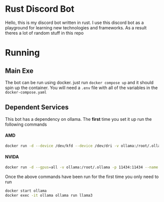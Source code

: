 # Rust Discord Bot
Hello, this is my discord bot written in rust. I use this discord bot as a playground for learning new technologies and frameworks. As a result theres a lot of random stuff in this repo

# Running
## Main Exe
The bot can be run using docker. just run `docker compose up` and it should spin up the container. You will need a `.env` file with all of the variables in the `docker-compose.yaml`

## Dependent Services
This bot has a dependency on ollama. The **first** time you set it up run the following commands

#### AMD
```bash
docker run -d --device /dev/kfd --device /dev/dri -v ollama:/root/.ollama -p 11434:11434 --name ollama ollama/ollama:rocm
```

#### NVIDA
```bash
docker run -d --gpus=all -v ollama:/root/.ollama -p 11434:11434 --name ollama ollama/ollama
```

Once the above commands have been run for the first time you only need to run

```bash
docker start ollama
docker exec -it ollama ollama run llama3
```
